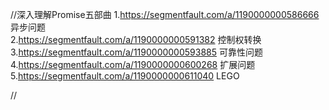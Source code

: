//深入理解Promise五部曲
1.https://segmentfault.com/a/1190000000586666 异步问题  
2.https://segmentfault.com/a/1190000000591382 控制权转换  
3.https://segmentfault.com/a/1190000000593885 可靠性问题  
4.https://segmentfault.com/a/1190000000600268 扩展问题  
5.https://segmentfault.com/a/1190000000611040 LEGO  


//
